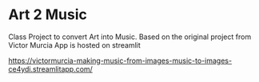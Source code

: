 # Art 2 Music
Class Project to convert Art into Music. Based on the original project from Victor Murcia
App is hosted on streamlit

https://victormurcia-making-music-from-images-music-to-images-ce4ydi.streamlitapp.com/
